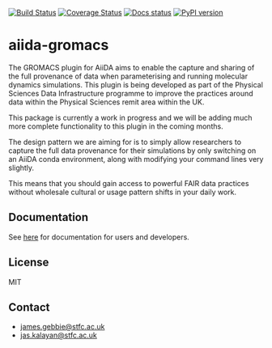 [![Build Status](https://github.com/jimboid/aiida-gromacs/actions/workflows/ci.yml/badge.svg?branch=master)](https://github.com/jimboid/aiida-gromacs/actions/workflows/ci.yml)
[![Coverage Status](https://coveralls.io/repos/github/jimboid/aiida-gromacs/badge.svg?branch=master)](https://coveralls.io/github/jimboid/aiida-gromacs?branch=master)
[![Docs status](https://readthedocs.org/projects/aiida-gromacs/badge)](http://aiida-gromacs.readthedocs.io/)
[![PyPI version](https://badge.fury.io/py/aiida-gromacs.svg)](https://badge.fury.io/py/aiida-gromacs)

# aiida-gromacs

The GROMACS plugin for AiiDA aims to enable the capture and sharing of the full
provenance of data when parameterising and running molecular dynamics
simulations. This plugin is being developed as part of the Physical Sciences
Data Infrastructure programme to improve the practices around data within the
Physical Sciences remit area within the UK.

This package is currently a work in progress and we will be adding much more
complete functionality to this plugin in the coming months.

The design pattern we are aiming for is to simply allow researchers to capture
the full data provenance for their simulations by only switching on an AiiDA
conda environment, along with modifying your command lines very slightly.

This means that you should gain access to powerful FAIR data practices without
wholesale cultural or usage pattern shifts in your daily work.

## Documentation

See [here](https://aiida-gromacs.readthedocs.io/en/latest/) for documentation for users and developers.

## License

MIT

## Contact

- james.gebbie@stfc.ac.uk
- jas.kalayan@stfc.ac.uk
